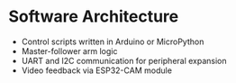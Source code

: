 # Software Architecture

- Control scripts written in Arduino or MicroPython
- Master-follower arm logic
- UART and I2C communication for peripheral expansion
- Video feedback via ESP32-CAM module
